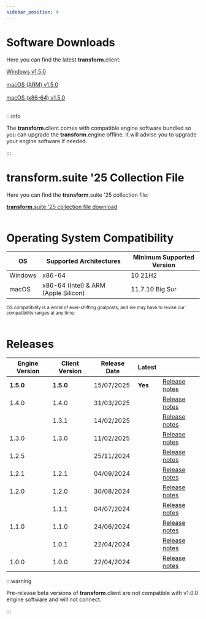 ```yaml
---
sidebar_position: 4
---
```


# Software Downloads

Here you can find the latest **transform**.client:

<a class="button button--lg button--primary" href="https://downloads.fourieraudio.com/transform/latest/FourierTransform-Release-1.5.0-win32.exe">Windows v1.5.0</a>
<br/><br/>
<a class="button button--lg button--primary" href="https://downloads.fourieraudio.com/transform/latest/FourierTransform-Release-1.5.0-arm64.zip">macOS (ARM) v1.5.0</a>
<br/><br/>
<a class="button button--lg button--primary" href="https://downloads.fourieraudio.com/transform/latest/FourierTransform-Release-1.5.0-x64.zip">macOS (x86-64) v1.5.0</a>
<br/><br/>

:::info

The **transform**.client comes with compatible engine software bundled so you can upgrade the **transform**.engine offline.
It will advise you to upgrade your engine software if needed.

:::

# transform.suite '25 Collection File

Here you can find the **transform**.suite '25 collection file:

<a class="button button--lg button--primary" href="./suitedownload">**transform**.suite '25 collection file download</a>
<br/><br/>

# Operating System Compatibility

| OS      | Supported Architectures              | Minimum Supported Version |
| ------- | ------------------------------------ | ------------------------- |
| Windows | x86-64                               | 10 21H2                   |
| macOS   | x86-64 (Intel) & ARM (Apple Silicon) | 11.7.10 Big Sur         |

<small>OS compatibility is a world of ever-shifting goalposts, and we may have to revise our
compatibility ranges at any time.</small>
<br /><br />

# Releases

| Engine Version | Client Version            | Release Date | Latest  |                      |
| -------------- | ------------------------- | ------------ | ------- | -------------------- |
|**1.5.0**       | **1.5.0**                 | 15/07/2025   |**Yes**  | [Release notes](v1-5-0.md) |
|1.4.0           | 1.4.0                 | 31/03/2025   |  | [Release notes](v1-4-0.md) |
|                | 1.3.1                     | 14/02/2025   |         | [Release notes](v1-3-1.md) |
| 1.3.0          | 1.3.0                     | 11/02/2025   |         | [Release notes](v1-3-0.md) |
| 1.2.5          |                           | 25/11/2024   |         | [Release notes](v1-2-1.md) |
| 1.2.1          | 1.2.1                     | 04/09/2024   |         | [Release notes](v1-2-1.md) |
| 1.2.0          | 1.2.0                     | 30/08/2024   |         | [Release notes](v1-2-0.md) |
|                | 1.1.1                     | 04/07/2024   |         | [Release notes](v1-1-1.md) |
| 1.1.0          | 1.1.0                     | 24/06/2024   |         | [Release notes](v1-1-0.md) |
|                | 1.0.1                     | 22/04/2024   |         | [Release notes](v1-0-1.md) |
| 1.0.0          | 1.0.0                     | 22/04/2024   |         | [Release notes](v1-0-0.md) |


:::warning

Pre-release beta versions of **transform**.client are not compatible with v1.0.0 engine software and
will not connect.

:::
